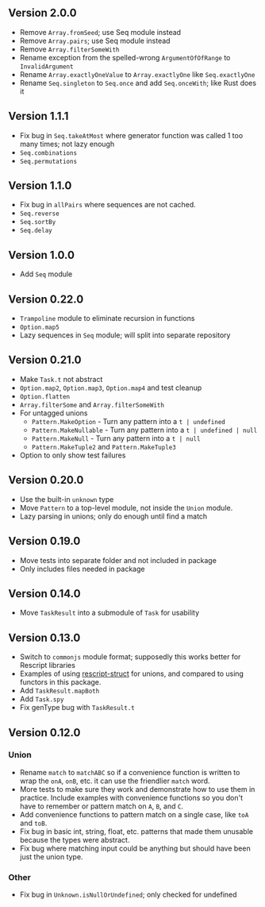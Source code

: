 ## Version 2.0.0

- Remove `Array.fromSeed`; use Seq module instead
- Remove `Array.pairs`; use Seq module instead
- Remove `Array.filterSomeWith`
- Rename exception from the spelled-wrong `ArgumentOfOfRange` to `InvalidArgument`
- Rename `Array.exactlyOneValue` to `Array.exactlyOne` like `Seq.exactlyOne`
- Rename `Seq.singleton` to `Seq.once` and add `Seq.onceWith`; like Rust does it

## Version 1.1.1

- Fix bug in `Seq.takeAtMost` where generator function was called 1 too many times; not lazy enough
- `Seq.combinations`
- `Seq.permutations`

## Version 1.1.0

- Fix bug in `allPairs` where sequences are not cached.
- `Seq.reverse`
- `Seq.sortBy`
- `Seq.delay`

## Version 1.0.0

- Add `Seq` module

## Version 0.22.0

- `Trampoline` module to eliminate recursion in functions
- `Option.map5`
- Lazy sequences in `Seq` module; will split into separate repository

## Version 0.21.0

- Make `Task.t` not abstract
- `Option.map2`, `Option.map3`, `Option.map4` and test cleanup
- `Option.flatten`
- `Array.filterSome` and `Array.filterSomeWith`
- For untagged unions
  - `Pattern.MakeOption` - Turn any pattern into a `t | undefined`
  - `Pattern.MakeNullable` - Turn any pattern into a `t | undefined | null`
  - `Pattern.MakeNull` - Turn any pattern into a `t | null`
  - `Pattern.MakeTuple2` and `Pattern.MakeTuple3`
- Option to only show test failures

## Version 0.20.0

- Use the built-in `unknown` type
- Move `Pattern` to a top-level module, not inside the `Union` module.
- Lazy parsing in unions; only do enough until find a match

## Version 0.19.0

- Move tests into separate folder and not included in package
- Only includes files needed in package

## Version 0.14.0

- Move `TaskResult` into a submodule of `Task` for usability

## Version 0.13.0

- Switch to `commonjs` module format; supposedly this works better for Rescript libraries
- Examples of using [rescript-struct](https://github.com/DZakh/rescript-struct) for unions, and compared to using functors in this package.
- Add `TaskResult.mapBoth`
- Add `Task.spy`
- Fix genType bug with `TaskResult.t`

## Version 0.12.0

### Union

- Rename `match` to `matchABC` so if a convenience function is written to wrap the `onA`, `onB`, etc. it can use the friendlier `match` word.
- More tests to make sure they work and demonstrate how to use them in practice. Include examples with convenience functions so you don't have to remember or pattern match on `A`, `B`, and `C`.
- Add convenience functions to pattern match on a single case, like `toA` and `toB`.
- Fix bug in basic int, string, float, etc. patterns that made them unusable because the types were abstract.
- Fix bug where matching input could be anything but should have been just the union type.

### Other

- Fix bug in `Unknown.isNullOrUndefined`; only checked for undefined
